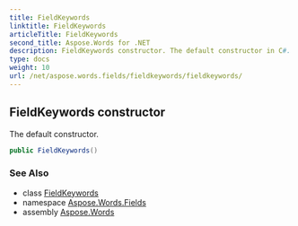 ```yaml
---
title: FieldKeywords
linktitle: FieldKeywords
articleTitle: FieldKeywords
second_title: Aspose.Words for .NET
description: FieldKeywords constructor. The default constructor in C#.
type: docs
weight: 10
url: /net/aspose.words.fields/fieldkeywords/fieldkeywords/
---
```

## FieldKeywords constructor

The default constructor.

```csharp
public FieldKeywords()
```

### See Also

* class [FieldKeywords](../)
* namespace [Aspose.Words.Fields](../../../aspose.words.fields/)
* assembly [Aspose.Words](../../../)
